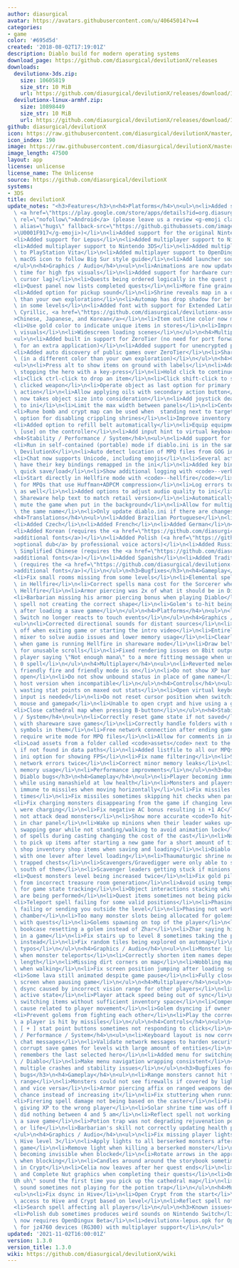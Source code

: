```yaml
---
author: diasurgical
avatar: https://avatars.githubusercontent.com/u/40645014?v=4
categories:
- game
color: '#695d5d'
created: '2018-08-02T17:19:01Z'
description: Diablo build for modern operating systems
download_page: https://github.com/diasurgical/devilutionX/releases
downloads:
  devilutionx-3ds.zip:
    size: 10605819
    size_str: 10 MiB
    url: https://github.com/diasurgical/devilutionX/releases/download/1.3.0/devilutionx-3ds.zip
  devilutionx-linux-armhf.zip:
    size: 10898449
    size_str: 10 MiB
    url: https://github.com/diasurgical/devilutionX/releases/download/1.3.0/devilutionx-linux-armhf.zip
github: diasurgical/devilutionX
icon: https://raw.githubusercontent.com/diasurgical/devilutionX/master/Packaging/ctr/icon.png
icon_index: 190
image: https://raw.githubusercontent.com/diasurgical/devilutionX/master/Packaging/ctr/banner.png
image_length: 47500
layout: app
license: unlicense
license_name: The Unlicense
source: https://github.com/diasurgical/devilutionX
systems:
- 3DS
title: devilutionX
update_notes: "<h3>Features</h3>\n<h4>Platforms</h4>\n<ul>\n<li>Added support for\
  \ <a href=\"https://play.google.com/store/apps/details?id=org.diasurgical.devilutionx\"\
  \ rel=\"nofollow\">Android</a> (please leave us a review <g-emoji class=\"g-emoji\"\
  \ alias=\"hugs\" fallback-src=\"https://github.githubassets.com/images/icons/emoji/unicode/1f917.png\"\
  >\U0001F917</g-emoji>)</li>\n<li>Added support for the original Nintendo 3DS</li>\n\
  <li>Added support for Lepus</li>\n<li>Added multiplayer support to Nintendo Switch</li>\n\
  <li>Added multiplayer support to Nintendo 3DS</li>\n<li>Added multiplayer support\
  \ to PlayStation Vita</li>\n<li>Added multiplayer support to OpenDingux</li>\n<li>Update\
  \ macOS icon to follow Big Sur style guide</li>\n<li>Add launcher sound to 3DS version</li>\n\
  </ul>\n<h4>Graphics / Audio</h4>\n<ul>\n<li>Animations are now updated at render\
  \ time for high fps visuals</li>\n<li>Added support for hardware cursor (solves\
  \ cursor lag)</li>\n<li>Quests being ordered logically in the quest panel</li>\n\
  <li>Quest panel now lists completed quests</li>\n<li>More fine grained volume slider</li>\n\
  <li>Added option for pickup sound</li>\n<li>Shrine reveals map in a different color\
  \ than your own exploration</li>\n<li>Automap has drop shadow for better contrast\
  \ in some levels</li>\n<li>Added font with support for Extended Latin, Greek, Coptic,\
  \ Cyrillic, <a href=\"https://github.com/diasurgical/devilutionx-assets/releases/download/v1/fonts.mpq\"\
  >Chinese, Japanese, and Korean</a></li>\n<li>Item outline color now matches rarity</li>\n\
  <li>Use gold color to indicate unique items in stores</li>\n<li>Improved XP bar\
  \ visuals</li>\n<li>Widescreen loading scenes</li>\n</ul>\n<h4>Multiplayer</h4>\n\
  <ul>\n<li>Added built in support for ZeroTier (no need for port forwarding, no need\
  \ for an extra application)</li>\n<li>Added support for unencrypted public games</li>\n\
  <li>Added auto discovery of public games over ZeroTier</li>\n<li>Share map exploration\
  \ (in a different color than your own exploration)</li>\n</ul>\n<h4>Controls</h4>\n\
  <ul>\n<li>Press alt to show items on ground with labels</li>\n<li>Added option for\
  \ stopping the hero with a key-press</li>\n<li>Hold click to continue to attack/walk/consume</li>\n\
  <li>Click ctrl-click to drop an item</li>\n<li>Click shift-click to swap to the\
  \ clicked weapon</li>\n<li>Operate object as last option for primary controller\
  \ action</li>\n<li>Allow applying oils with secondary action button</li>\n<li>Inventory\
  \ now takes object size into consideration</li>\n<li>Add joystick dead zone range\
  \ to ini</li>\n<li>Limit the max width between panels</li>\n<li>Center align panels</li>\n\
  <li>Rune bomb and crypt map can be used when  standing next to target</li>\n<li>Added\
  \ option for disabling crippling shrines</li>\n<li>Improve inventory filling order</li>\n\
  <li>Added option to refill belt automatically</li>\n<li>Equip equipment when pressing\
  \ [use] on the controller</li>\n<li>Add input hint to virtual keyboards</li>\n</ul>\n\
  <h4>Stability / Performance / System</h4>\n<ul>\n<li>Add support for translations</li>\n\
  <li>Run in self-contained (portable) mode if diablo.ini is in the same folder as\
  \ DevilutionX</li>\n<li>Auto detect location of MPQ files from GOG installation</li>\n\
  <li>Chat now supports Unicode, including emojis</li>\n<li>Several actions can now\
  \ have their key bindings remapped in the ini</li>\n<li>Added key bind options for\
  \ quick save/load</li>\n<li>Show additional logging with <code>--verbose</code></li>\n\
  <li>Start directly in Hellfire mode with <code>--hellfire</code></li>\n<li>Support\
  \ for MPQs that use Huffman+ADPCM compression</li>\n<li>Log errors to the terminal\
  \ as well</li>\n<li>Added options to adjust audio quality to ini</li>\n<li>Update\
  \ Shareware help text to match retail version</li>\n<li>Automatically pause and\
  \ mute the game when put in the background</li>\n<li>Allow for multiple heroes with\
  \ the same name</li>\n<li>Only update diablo.ini if there are changes</li>\n</ul>\n\
  <h4>Translations</h4>\n<ul>\n<li>Added Brazilian Portuguese</li>\n<li>Added Bulgarian</li>\n\
  <li>Added Czech</li>\n<li>Added French</li>\n<li>Added German</li>\n<li>Added Italian</li>\n\
  <li>Added Korean (requires the <a href=\"https://github.com/diasurgical/devilutionx-assets/releases/download/v1/fonts.mpq\"\
  >additional fonts</a>)</li>\n<li>Added Polish (<a href=\"https://github.com/diasurgical/devilutionx-assets/releases/download/v1/pl.mpq\"\
  >optional dub</a> by professional voice actors)</li>\n<li>Added Russian</li>\n<li>Added\
  \ Simplified Chinese (requires the <a href=\"https://github.com/diasurgical/devilutionx-assets/releases/download/v1/fonts.mpq\"\
  >additional fonts</a>)</li>\n<li>Added Spanish</li>\n<li>Added Traditional Chinese\
  \ (requires the <a href=\"https://github.com/diasurgical/devilutionx-assets/releases/download/v1/fonts.mpq\"\
  >additional fonts</a>)</li>\n</ul>\n<h3>Bugfixes</h3>\n<h4>Gameplay</h4>\n<ul>\n\
  <li>Fix small rooms missing from some levels</li>\n<li>Elemental spell was missing\
  \ in Hellfire</li>\n<li>Correct spells mana cost for the Sorcerer when not running\
  \ Hellfire</li>\n<li>Armor piercing was 2x of what it should be in Diablo</li>\n\
  <li>Barbarian missing his armor piercing bonus when playing Diablo</li>\n<li>Firering\
  \ spell not creating the correct shape</li>\n<li>Golem's to-hit being incorrect\
  \ after loading a save game</li>\n</ul>\n<h4>Platforms</h4>\n<ul>\n<li>Nintendo\
  \ Switch no longer reacts to touch events</li>\n</ul>\n<h4>Graphics / Audio</h4>\n\
  <ul>\n<li>Corrected directional sounds for distant sources</li>\n<li>Fix sound cut\
  \ off when exiting game or starting the intro video</li>\n<li>Entirely new audio\
  \ mixer to solve audio issues and lower memory usage</li>\n<li>Clearly indicate\
  \ when game is running Hellfire in shareware mode</li>\n<li>Draw belt item number\
  \ for unusable scrolls</li>\n<li>Fixed rendering issues on 8bit outputs</li>\n<li>Changed\
  \ player saying \"Not enough mana\" to a more fitting message when using a level\
  \ 0 spell</li>\n</ul>\n<h4>Multiplayer</h4>\n<ul>\n<li>Reverted melee damage, when\
  \ friendly fire and friendly mode is on</li>\n<li>Do not show XP bar when chat is\
  \ open</li>\n<li>Do not show unbound status in place of game name</li>\n<li>Show\
  \ host version when incompatible</li>\n</ul>\n<h4>Controls</h4>\n<ul>\n<li>Prevent\
  \ wasting stat points on maxed out stats</li>\n<li>Open virtual keyboard when text\
  \ input is needed</li>\n<li>Do not reset cursor position when switching between\
  \ mouse and gamepad</li>\n<li>Unable to open crypt and hive using a gamepad</li>\n\
  <li>Close cathedral map when pressing B-button</li>\n</ul>\n<h4>Stability / Performance\
  \ / System</h4>\n<ul>\n<li>Correctly reset game state if not saved</li>\n<li>Compatibility\
  \ with shareware save games</li>\n<li>Correctly handle folders with non English\
  \ symbols in them</li>\n<li>Free network connection after ending game</li>\n<li>Never\
  \ require write mode for MPQ files</li>\n<li>Allow for comments in ini file</li>\n\
  <li>Load assets from a folder called <code>assets</code> next to the application\
  \ if not found in data paths</li>\n<li>Added listfile to all our MPQs</li>\n<li>Add\
  \ ini option for showing FPS</li>\n<li>Fix name filtering</li>\n<li>Stop showing\
  \ network errors twice</li>\n<li>Correct minor memory leaks</li>\n<li>Further reduced\
  \ memory usage</li>\n<li>Performance improvments</li>\n</ul>\n<h3>Bugfixes for original\
  \ Diablo bugs</h3>\n<h4>Gameplay</h4>\n<ul>\n<li>Player becoming immune to stun\
  \ while using manashield at low health</li>\n<li>Monsters and players are no-longer\
  \ immune to missiles when moving horizontally</li>\n<li>Fix missiles hitting multiple\
  \ times</li>\n<li>Fix missiles sometimes skipping hit checks when passing a target</li>\n\
  <li>Fix charging monsters disappearing from the game if changing levels while they\
  \ were charging</li>\n<li>Fix negative AC bonus resulting in +1 AC</li>\n<li>Do\
  \ not attack dead monsters</li>\n<li>Show more accurate <code>To hit</code> value\
  \ in char panel</li>\n<li>Wake up minions when their leader wakes up</li>\n<li>Disallow\
  \ swapping gear while not standing/walking to avoid animation lock</li>\n<li>Switching\
  \ of spells during casting changing the cost of the cast</li>\n<li>Not being able\
  \ to pick up items after starting a new game for a short amount of time</li>\n<li>Persist\
  \ shop inventory shop items when saving and loading</li>\n<li>Diablo's chamber opening\
  \ with one lever after level loading</li>\n<li>Thaumaturgic shrine not restocking\
  \ trapped chests</li>\n<li>Scavengers/Gravedigger were only able to search for corpses\
  \ south of them</li>\n<li>Scavenger leaders getting stuck if minions started eating</li>\n\
  <li>Quest monsters level being increased twice</li>\n<li>Fix gold piles with 0 gold\
  \ from incorrect treasure room generation</li>\n<li>Avoid using temporary missiles\
  \ for game state tracking</li>\n<li>Object interactions stacking while other actions\
  \ are being performed</li>\n<li>Quest items sometimes not being picked up when clicked</li>\n\
  <li>Teleport spell failing for some valid positions</li>\n<li>Phasing spell sometime\
  \ failing or sending you outside the level</li>\n<li>Phasing not working in Lazarus'\
  \ chamber</li>\n<li>Too many monster slots being allocated for golems on levels\
  \ with quests</li>\n<li>Golems spawning on top of the player</li>\n<li>Fix Zhar's\
  \ bookcase resetting a golem instead of Zhar</li>\n<li>Zhar saying his line twice\
  \ in a game</li>\n<li>Fix stairs up to level 8 sometimes taking the player to town\
  \ instead</li>\n<li>Fix random tiles being explored on automap</li>\n<li>Fixed various\
  \ typos</li>\n</ul>\n<h4>Graphics / Audio</h4>\n<ul>\n<li>Monster light not updating\
  \ when monster teleports</li>\n<li>Correctly shorten item names depending on visual\
  \ length</li>\n<li>Missing dirt corners on map</li>\n<li>Wobbling map indicator\
  \ when walking</li>\n<li>Fix screen position jumping after loading some saves</li>\n\
  <li>Some lava still animated despite game pause</li>\n<li>Fully close the dialog\
  \ screen when pausing game</li>\n</ul>\n<h4>Multiplayer</h4>\n<ul>\n<li>Correct\
  \ dsync caused by incorrect vision range for other players</li>\n<li>Sync monster\
  \ active state</li>\n<li>Player attack speed being out of sync</li>\n<li>Dsync when\
  \ switching items without sufficient inventory space</li>\n<li>Compensate for desync\
  \ cause related to player movement</li>\n<li>Golem dsyncing if owner leaves level</li>\n\
  <li>Prevent golems from fighting each other</li>\n<li>Play the correct sound when\
  \ a player is hit by missiles</li>\n</ul>\n<h4>Controls</h4>\n<ul>\n<li>Controls\
  \ [ + ] stat point buttons sometimes not responding to clicks</li>\n</ul>\n<h4>Stability\
  \ / Performance / System</h4>\n<ul>\n<li>Keyboard layout is now correct when entering\
  \ chat messages</li>\n<li>Validate network messages to harden security</li>\n<li>Fix\
  \ corrupt save games for levels with large amount of entities</li>\n<li>Game now\
  \ remembers the last selected hero</li>\n<li>Added menu for switching between Hellfire\
  \ / Diablo</li>\n<li>Make menu navigation wrapping consistent</li>\n<li>Corrected\
  \ multiple crashes and stability issues</li>\n</ul>\n<h3>Bugfixes for original Hellfire\
  \ bugs</h3>\n<h4>Gameplay</h4>\n<ul>\n<li>Range monsters cannot hit target at melee\
  \ range</li>\n<li>Monsters could not see firewalls if covered by lightning wall\
  \ and vice versa</li>\n<li>Armor piercing affix on ranged weapons decreasing hit\
  \ chance instead of increasing it</li>\n<li>Fix stuttering when running in town</li>\n\
  <li>Firering spell damage not being based on the caster</li>\n<li>Firering spell\
  \ giving XP to the wrong player</li>\n<li>Solar shrine time was off by 1 hour, and\
  \ did nothing between 4 and 5 am</li>\n<li>Reflect spell not working after loading\
  \ a save game</li>\n<li>Potion trap was not degrading rejuvenation potion into mana\
  \ or life</li>\n<li>Barbarian's skill not correctly updating health points</li>\n\
  </ul>\n<h4>Graphics / Audio</h4>\n<ul>\n<li>Fix missing player lights when loading\
  \ Hive level 3</li>\n<li>Apply lights to all berserked monsters after loading save\
  \ game</li>\n<li>Remove light when killing a berserked monster</li>\n<li>Blood star\
  \ becoming invisible when blocked</li>\n<li>Rotate arrows in the appropriate direction\
  \ when blocking</li>\n<li>Candles around around the storybook sometimes missing\
  \ in Crypt</li>\n<li>Celia now leaves after her quest ends</li>\n<li>Update Celia\
  \ and Complete Nut graphics when completing their quests</li>\n<li>Only play \"\
  Uh uh\" sound the first time you pick up the cathedral map</li>\n<li>Glass breaking\
  \ sound sometimes not playing for the potion trap</li>\n</ul>\n<h4>Multiplayer</h4>\n\
  <ul>\n<li>Fix dsync in Hive</li>\n<li>Open Crypt from the start</li>\n<li>Restrict\
  \ access to Hive and Crypt based on level</li>\n<li>Reflect spell not being synced</li>\n\
  <li>Search spell affecting all players</li>\n</ul>\n<h3>Known issues</h3>\n<ul>\n\
  <li>Polish dub sometimes produces weird sounds on Nintendo Switch</li>\n<li>devilutionx-rg350.opk\
  \ now requires OpenDingux Beta</li>\n<li>devilutionx-lepus.opk for OpenDingux Beta\
  \ for jz4760 devices (RG300) with multiplayer support</li>\n</ul>"
updated: '2021-11-02T16:00:01Z'
version: 1.3.0
version_title: 1.3.0
wiki: https://github.com/diasurgical/devilutionX/wiki
---
```

